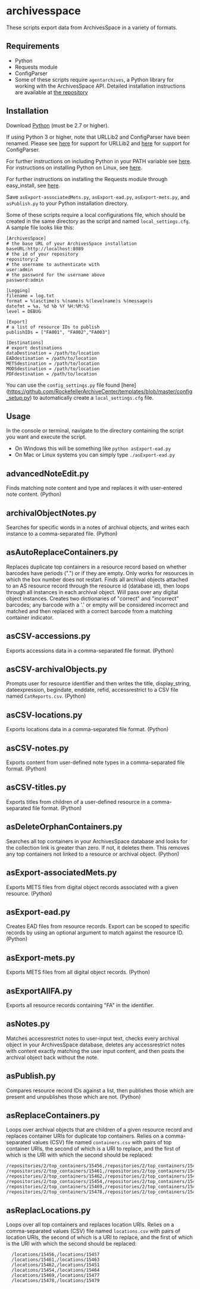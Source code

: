 # archivesspace
These scripts export data from ArchivesSpace in a variety of formats.

## Requirements
*   Python
*   Requests module
*   ConfigParser
*   Some of these scripts require `agentarchives`, a Python library for working with the ArchivesSpace API. Detailed installation instructions are available at [the repository](https://github.com/artefactual-labs/agentarchives/)

## Installation

Download [Python](https://www.python.org/downloads/) (must be 2.7 or higher).

If using Python 3 or higher, note that URLLib2 and ConfigParser have been renamed. Please see [here](http://stackoverflow.com/questions/16597865/is-there-a-library-for-urllib2-for-python-which-we-can-download) for support for URLLib2 and [here](http://stackoverflow.com/questions/14087598/python-3-3-importerror-no-module-named-configparser) for support for ConfigParser.

For further instructions on including Python in your PATH variable see [here](https://docs.python.org/2/using/windows.html).
For instructions on installing Python on Linux, see [here](http://docs.python-guide.org/en/latest/starting/install/linux/).

For further instructions on installing the Requests module through easy_install, see [here](http://stackoverflow.com/questions/17309288/importerror-no-module-named-requests).

Save `asExport-associatedMets.py`, `asExport-ead.py`, `asExport-mets.py`, and `asPublish.py` to your Python installation directory.

Some of these scripts require a local configurations file, which should be created in the same directory as the script and named `local_settings.cfg`. A sample file looks like this:

    [ArchivesSpace]
    # the base URL of your ArchivesSpace installation
    baseURL:http://localhost:8089
    # the id of your repository
    repository:2
    # the username to authenticate with
    user:admin
    # the password for the username above
    password:admin

    [Logging]
    filename = log.txt
    format = %(asctime)s %(name)s %(levelname)s %(message)s
    datefmt = %a, %d %b %Y %H:%M:%S
    level = DEBUG

    [Export]
    # a list of resource IDs to publish
    publishIDs = ["FA001", "FA002","FA003"]

    [Destinations]
    # export destinations
    dataDestination = /path/to/location
    EADdestination = /path/to/location
    METSdestination = /path/to/location
    MODSdestination = /path/to/location
    PDFdestination = /path/to/location

You can use the `config_settings.py` file found [here] (https://github.com/RockefellerArchiveCenter/templates/blob/master/config_setup.py) to automatically create a `local_settings.cfg` file.

## Usage
In the console or terminal, navigate to the directory containing the script you want and execute the script.
*   On Windows this will be something like `python asExport-ead.py`
*   On Mac or Linux systems you can simply type `./asExport-ead.py`

## advancedNoteEdit.py

Finds matching note content and type and replaces it with user-entered note content. (Python)

## archivalObjectNotes.py

Searches for specific words in a notes of archival objects, and writes each instance to a comma-separated file. (Python)

## asAutoReplaceContainers.py

Replaces duplicate top containers in a resource record based on whether barcodes have periods (".") or if they are empty. Only works for resources in which the box number does not restart. Finds all archival objects attached to an AS resource record through the resource id (database id), then loops through all instances in each archival object. Will pass over any digital object instances. Creates two dictionaries of "correct" and "incorrect" barcodes; any barcode with a '.' or empty will be considered incorrect and matched and then replaced with a correct barcode from a matching container indicator.

## asCSV-accessions.py

Exports accessions data in a comma-separated file format. (Python)

## asCSV-archivalObjects.py

Prompts user for resource identifier and then writes the title, display_string, dateexpression, begindate, enddate, refid, accessrestrict to a CSV file named `CatReports.csv`. (Python)

## asCSV-locations.py

Exports locations data in a comma-separated file format. (Python)

## asCSV-notes.py

Exports content from user-defined note types in a comma-separated file format. (Python)

## asCSV-titles.py

Exports titles from children of a user-defined resource in a comma-separated file format. (Python)

## asDeleteOrphanContainers.py

Searches all top containers in your ArchivesSpace database and looks for the collection link is greater than zero. If not, it deletes them. This removes any top containers not linked to a resource or archival object. (Python)

## asExport-associatedMets.py

Exports METS files from digital object records associated with a given resource. (Python)

## asExport-ead.py

Creates EAD files from resource records. Export can be scoped to specific records by using an optional argument to match against the resource ID. (Python)

## asExport-mets.py

Exports METS files from all digital object records. (Python)

## asExportAllFA.py

Exports all resource records containing "FA" in the identifier.

## asNotes.py

Matches accessrestrict notes to user-input text, checks every archival object in your ArchivesSpace database, deletes any accessrestrict notes with content exactly matching the user input content, and then posts the archival object back without the note.

## asPublish.py

Compares resource record IDs against a list, then publishes those which are present and unpublishes those which are not. (Python)

## asReplaceContainers.py

Loops over archival objects that are children of a given resource record and replaces container URIs for duplicate top containers. Relies on a comma-separated values (CSV) file named `containers.csv` with pairs of top container URIs, the second of which is a URI to replace, and the first of which is the URI with which the second should be replaced:

    /repositories/2/top_containers/15456,/repositories/2/top_containers/15457
    /repositories/2/top_containers/15461,/repositories/2/top_containers/15463
    /repositories/2/top_containers/15462,/repositories/2/top_containers/15451
    /repositories/2/top_containers/15454,/repositories/2/top_containers/15464
    /repositories/2/top_containers/15469,/repositories/2/top_containers/15477
    /repositories/2/top_containers/15478,/repositories/2/top_containers/15479

  ## asReplacLocations.py

  Loops over all top containers and replaces location URIs. Relies on a comma-separated values (CSV) file named `locations.csv` with pairs of location URIs, the second of which is a URI to replace, and the first of which is the URI with which the second should be replaced:

      /locations/15456,/locations/15457
      /locations/15461,/locations/15463
      /locations/15462,/locations/15451
      /locations/15454,/locations/15464
      /locations/15469,/locations/15477
      /locations/15478,/locations/15479
